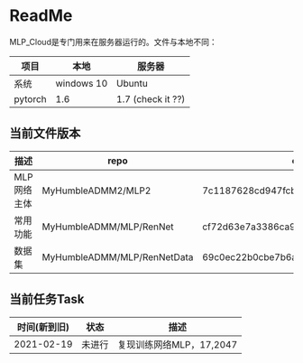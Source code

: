 # ReadMe

MLP_Cloud是专门用来在服务器运行的。文件与本地不同：

项目		|本地		|服务器
------------|-----------|--------------------
系统		|windows 10	| Ubuntu
pytorch		|1.6		|1.7 	(check it ??)


## 当前文件版本

描述			|repo						|comit sha
----------------|---------------------------|----------------------------------------
MLP网络主体		|MyHumbleADMM2/MLP2			|7c1187628cd947fcba1b84d9d22d9633239e4f2a
常用功能		|MyHumbleADMM/MLP/RenNet	|cf72d63e7a3386ca95defd03674d4a031b70d12f
数据集			|MyHumbleADMM/MLP/RenNetData|69c0ec22b0cbe7b6a0ac5e2e7874ea209cf3eee1

## 当前任务Task
时间(新到旧)	|状态			|描述
----------------|---------------|------------------------
2021-02-19		|未进行			|复现训练网络MLP，17,2047